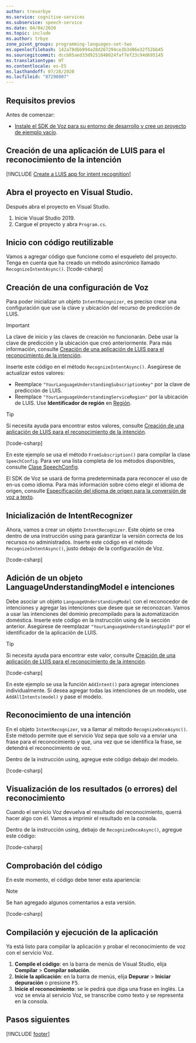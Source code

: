 ```yaml
---
author: trevorbye
ms.service: cognitive-services
ms.subservice: speech-service
ms.date: 04/04/2020
ms.topic: include
ms.author: trbye
zone_pivot_groups: programming-languages-set-two
ms.openlocfilehash: 142a78dbb994a28d267294ce3b3d86e32f52bb45
ms.sourcegitcommit: dccb85aed33d9251048024faf7ef23c94d695145
ms.translationtype: HT
ms.contentlocale: es-ES
ms.lasthandoff: 07/28/2020
ms.locfileid: "87298807"
---
```

## <a name="prerequisites"></a>Requisitos previos

Antes de comenzar:

* <a href="~/articles/cognitive-services/Speech-Service/quickstarts/setup-platform.md?tabs=dotnet&pivots=programming-language-csharp" target="_blank">Instale el SDK de Voz para su entorno de desarrollo y cree un proyecto de ejemplo vacío<span class="docon docon-navigate-external x-hidden-focus"></span></a>.

## <a name="create-a-luis-app-for-intent-recognition"></a>Creación de una aplicación de LUIS para el reconocimiento de la intención

[!INCLUDE [Create a LUIS app for intent recognition](../luis-sign-up.md)]

## <a name="open-your-project-in-visual-studio"></a>Abra el proyecto en Visual Studio.

Después abra el proyecto en Visual Studio.

1. Inicie Visual Studio 2019.
2. Cargue el proyecto y abra `Program.cs`.

## <a name="start-with-some-boilerplate-code"></a>Inicio con código reutilizable

Vamos a agregar código que funcione como el esqueleto del proyecto. Tenga en cuenta que ha creado un método asincrónico llamado `RecognizeIntentAsync()`.
[!code-csharp[](~/samples-cognitive-services-speech-sdk/quickstart/csharp/dotnet/intent-recognition/helloworld/Program.cs?range=7-17,77-86)]

## <a name="create-a-speech-configuration"></a>Creación de una configuración de Voz

Para poder inicializar un objeto `IntentRecognizer`, es preciso crear una configuración que use la clave y ubicación del recurso de predicción de LUIS.

> [!IMPORTANT]
> La clave de inicio y las claves de creación no funcionarán. Debe usar la clave de predicción y la ubicación que creó anteriormente. Para más información, consulte [Creación de una aplicación de LUIS para el reconocimiento de la intención](#create-a-luis-app-for-intent-recognition).

Inserte este código en el método `RecognizeIntentAsync()`. Asegúrese de actualizar estos valores:

* Reemplace `"YourLanguageUnderstandingSubscriptionKey"` por la clave de predicción de LUIS.
* Reemplace `"YourLanguageUnderstandingServiceRegion"` por la ubicación de LUIS. Use **Identificador de región** en [Región](https://aka.ms/speech/sdkregion).

>[!TIP]
> Si necesita ayuda para encontrar estos valores, consulte [Creación de una aplicación de LUIS para el reconocimiento de la intención](#create-a-luis-app-for-intent-recognition).

[!code-csharp[](~/samples-cognitive-services-speech-sdk/quickstart/csharp/dotnet/intent-recognition/helloworld/Program.cs?range=26)]

En este ejemplo se usa el método `FromSubscription()` para compilar la clase `SpeechConfig`. Para ver una lista completa de los métodos disponibles, consulte [Clase SpeechConfig](https://docs.microsoft.com/dotnet/api/microsoft.cognitiveservices.speech.speechconfig?view=azure-dotnet).

El SDK de Voz se usará de forma predeterminada para reconocer el uso de en-us como idioma. Para más información sobre cómo elegir el idioma de origen, consulte [Especificación del idioma de origen para la conversión de voz a texto](../../../../how-to-specify-source-language.md).

## <a name="initialize-an-intentrecognizer"></a>Inicialización de IntentRecognizer

Ahora, vamos a crear un objeto `IntentRecognizer`. Este objeto se crea dentro de una instrucción using para garantizar la versión correcta de los recursos no administrados. Inserte este código en el método `RecognizeIntentAsync()`, justo debajo de la configuración de Voz.

[!code-csharp[](~/samples-cognitive-services-speech-sdk/quickstart/csharp/dotnet/intent-recognition/helloworld/Program.cs?range=29-30,76)]

## <a name="add-a-languageunderstandingmodel-and-intents"></a>Adición de un objeto LanguageUnderstandingModel e intenciones

Debe asociar un objeto `LanguageUnderstandingModel` con el reconocedor de intenciones y agregar las intenciones que desee que se reconozcan. Vamos a usar las intenciones del dominio precompilado para la automatización doméstica. Inserte este código en la instrucción using de la sección anterior. Asegúrese de reemplazar `"YourLanguageUnderstandingAppId"` por el identificador de la aplicación de LUIS.

>[!TIP]
> Si necesita ayuda para encontrar este valor, consulte [Creación de una aplicación de LUIS para el reconocimiento de la intención](#create-a-luis-app-for-intent-recognition).

[!code-csharp[](~/samples-cognitive-services-speech-sdk/quickstart/csharp/dotnet/intent-recognition/helloworld/Program.cs?range=33-35)]

En este ejemplo se usa la función `AddIntent()` para agregar intenciones individualmente. Si desea agregar todas las intenciones de un modelo, use `AddAllIntents(model)` y pase el modelo. 

## <a name="recognize-an-intent"></a>Reconocimiento de una intención

En el objeto `IntentRecognizer`, va a llamar al método `RecognizeOnceAsync()`. Este método permite que el servicio Voz sepa que solo va a enviar una frase para el reconocimiento y que, una vez que se identifica la frase, se detendrá el reconocimiento de voz.

Dentro de la instrucción using, agregue este código debajo del modelo.

[!code-csharp[](~/samples-cognitive-services-speech-sdk/quickstart/csharp/dotnet/intent-recognition/helloworld/Program.cs?range=46)]

## <a name="display-recognition-results-or-errors"></a>Visualización de los resultados (o errores) del reconocimiento

Cuando el servicio Voz devuelva el resultado del reconocimiento, querrá hacer algo con él. Vamos a imprimir el resultado en la consola.

Dentro de la instrucción using, debajo de `RecognizeOnceAsync()`, agregue este código:

[!code-csharp[](~/samples-cognitive-services-speech-sdk/quickstart/csharp/dotnet/intent-recognition/helloworld/Program.cs?range=49-75)]

## <a name="check-your-code"></a>Comprobación del código

En este momento, el código debe tener esta apariencia:

> [!NOTE]
> Se han agregado algunos comentarios a esta versión.

[!code-csharp[](~/samples-cognitive-services-speech-sdk/quickstart/csharp/dotnet/intent-recognition/helloworld/Program.cs?range=7-86)]

## <a name="build-and-run-your-app"></a>Compilación y ejecución de la aplicación

Ya está listo para compilar la aplicación y probar el reconocimiento de voz con el servicio Voz.

1. **Compile el código**: en la barra de menús de Visual Studio, elija **Compilar** > **Compilar solución**.
2. **Inicie la aplicación**: en la barra de menús, elija **Depurar** > **Iniciar depuración** o presione <kbd>F5</kbd>.
3. **Inicie el reconocimiento**: se le pedirá que diga una frase en inglés. La voz se envía al servicio Voz, se transcribe como texto y se representa en la consola.

## <a name="next-steps"></a>Pasos siguientes

[!INCLUDE [footer](./footer.md)]
